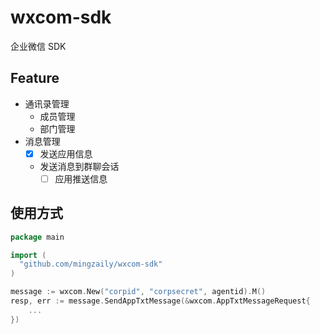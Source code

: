 # wxcom-sdk

企业微信 SDK

## Feature

- 通讯录管理
  - 成员管理
  - 部门管理
- 消息管理
  - [x] 发送应用信息
  - 发送消息到群聊会话
    - [ ] 应用推送信息

## 使用方式
```go
package main

import (
  "github.com/mingzaily/wxcom-sdk"
)

message := wxcom.New("corpid", "corpsecret", agentid).M()
resp, err := message.SendAppTxtMessage(&wxcom.AppTxtMessageRequest{
	...
})

```
